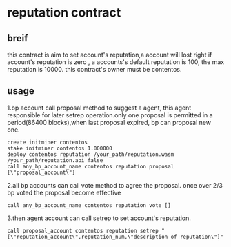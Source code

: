 # reputation contract
## breif
  this contract is aim to set account's reputation,a account will lost right if account's reputation is zero
  , a accounts's default reputation is 100, the max reputation is 10000.
  this contract's owner must be contentos.
  
## usage
  1.bp account call proposal method to suggest a agent, this agent responsible for later setrep operation.only one proposal is permitted in a period(86400 blocks),when last proposal expired, bp can proposal new one.
  ```
  create initminer contentos
  stake initminer contentos 1.000000
  deploy contentos reputation /your_path/reputation.wasm /your_path/reputation.abi false
  call any_bp_account_name contentos reputation proposal [\"proposal_account\"]
  ```
  
  2.all bp accounts can call vote method to agree the proposal. once over 2/3 bp voted the proposal become effective
  ```
  call any_bp_account_name contentos reputation vote []
  ```
  
  3.then agent account can call setrep to set account's reputation.
  ```
  call proposal_account contentos reputation setrep "[\"reputation_account\",reputation_num,\"description of reputation\"]"
  ```
